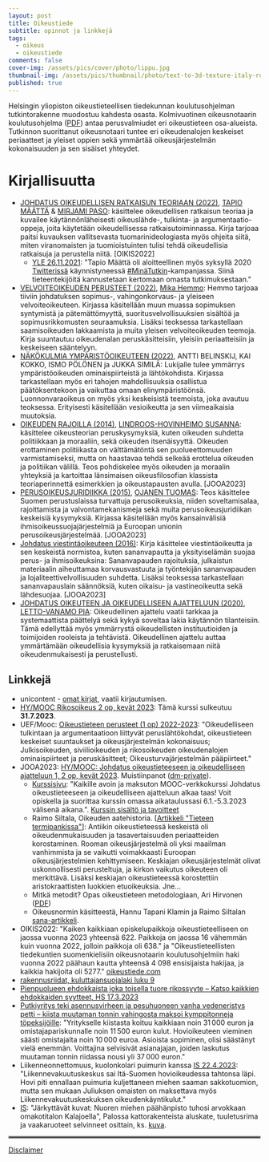 ```yaml
---
layout: post
title: Oikeustiede
subtitle: opinnot ja linkkejä
tags:
  - oikeus
  - oikeustiede
comments: false
cover-img: /assets/pics/cover/photo/lippu.jpg
thumbnail-img: /assets/pics/thumbnail/photo/text-to-3d-texture-italy-runway-ml.jpg
published: true
---
```


Helsingin yliopiston oikeustieteellisen tiedekunnan koulutusohjelman tutkintorakenne muodostuu kahdesta osasta. Kolmivuotinen oikeusnotaarin koulutusohjelma ([PDF](https://www.helsinki.fi/assets/drupal/s3fs-public/migrated-degree-programme-group-pages/files/196221-valittu_on-rakenne_2020-2023.pdf)) antaa perusvalmiudet eri oikeustieteen osa-alueista. Tutkinnon suorittanut oikeusnotaari tuntee eri oikeudenalojen keskeiset periaatteet ja yleiset oppien sekä ymmärtää oikeusjärjestelmän kokonaisuuden ja sen sisäiset yhteydet.

# Kirjallisuutta


- [JOHDATUS OIKEUDELLISEN RATKAISUN TEORIAAN (2022)](https://www.unicontent.fi/tuote/johdatus_oikeudellisen_ratkaisun_teoriaan/), [TAPIO MÄÄTTÄ](https://yle.fi/a/3-12203524) & [MIRJAMI PASO](https://asianajajaliitto.fi/2017/01/hovioikeudenneuvos-mirjami-paso-ita-suomen-yliopiston-professor-of-practice-tehtavaan/): käsittelee oikeudellisen ratkaisun teoriaa ja kuvailee käytännönläheisesti oikeuslähde-, tulkinta- ja argumentaatio-oppeja, joita käytetään oikeudellisessa ratkaisutoiminnassa. Kirja tarjoaa paitsi kuvauksen vallitsevasta tuomarinideologiasta myös ohjeita siitä, miten viranomaisten ja tuomioistuinten tulisi tehdä oikeudellisia ratkaisuja ja perustella niitä. [OIKIS2022]
  - [YLE 26.11.2021](https://yle.fi/a/3-12203524): "Tapio Määttä oli aloitteellinen myös syksyllä 2020 [Twitterissä](https://twitter.com/tapiomaatta) käynnistyneessä [#MinäTutkin](https://twitter.com/hashtag/Min%C3%A4Tutkin?src=hashtag_click&f=live)-kampanjassa. Siinä tieteentekijöitä kannustetaan kertomaan omasta tutkimuksestaan."
- [VELVOITEOIKEUDEN PERUSTEET (2022)](https://www.unicontent.fi/tuote/velvoiteoikeuden_perusteet/), [Mika Hemmo](https://researchportal.helsinki.fi/fi/persons/mika-hemmo): Hemmo tarjoaa tiiviin johdatuksen sopimus-, vahingonkorvaus- ja yleiseen velvoiteoikeuteen. Kirjassa käsitellään muun muassa sopimuksen syntymistä ja pätemättömyyttä, suoritusvelvollisuuksien sisältöä ja sopimusrikkomusten seuraamuksia. Lisäksi teoksessa tarkastellaan saamisoikeuden lakkaamista ja muita yleisen velvoiteoikeuden teemoja. Kirja suuntautuu oikeudenalan peruskäsitteisiin, yleisiin periaatteisiin ja keskeiseen sääntelyyn.
- [NÄKÖKULMIA YMPÄRISTÖOIKEUTEEN (2022)](https://www.unicontent.fi/tuote/nakokulmia_ymparistooikeuteen/), ANTTI BELINSKIJ, KAI KOKKO, ISMO PÖLÖNEN ja JUKKA SIMILÄ: Lukijalle tulee ymmärrys ympäristöoikeuden ominaispiirteistä ja lähtökohdista. Kirjassa tarkastellaan myös eri tahojen mahdollisuuksia osallistua päätöksentekoon ja vaikuttaa omaan elinympäristöönsä. Luonnonvaraoikeus on myös yksi keskeisistä teemoista, joka avautuu teoksessa. Erityisesti käsitellään vesioikeutta ja sen viimeaikaisia muutoksia.
- [OIKEUDEN RAJOILLA (2014)](https://www.unicontent.fi/tuote/oikeuden-rajoilla-oikeustieteen-valintakoekirja-2014/), [LINDROOS-HOVINHEIMO SUSANNA](https://researchportal.helsinki.fi/fi/persons/susanna-lindroos-hovinheimo): käsittelee oikeusteorian peruskysymyksiä, kuten oikeuden suhdetta politiikkaan ja moraaliin, sekä oikeuden itsenäisyyttä. Oikeuden erottaminen politiikasta on välttämätöntä sen puolueettomuuden varmistamiseksi, mutta on haastavaa tehdä selkeää erottelua oikeuden ja politiikan välillä. Teos pohdiskelee myös oikeuden ja moraalin yhteyksiä ja kartoittaa länsimaisen oikeusfilosofian klassista teoriaperinnettä esimerkkien ja oikeustapausten avulla. [JOOA2023]
- [PERUSOIKEUSJURIDIIKKA (2015)](https://www.unicontent.fi/tuote/perusoikeusjuridiikka/), [OJANEN TUOMAS](https://www.helsinki.fi/fi/tutustu-meihin/ihmiset/henkilohaku/tuomas-ojanen-9010012): Teos käsittelee Suomen perustuslaissa turvattuja perusoikeuksia, niiden soveltamisalaa, rajoittamista ja valvontamekanismeja sekä muita perusoikeusjuridiikan keskeisiä kysymyksiä. Kirjassa käsitellään myös kansainvälisiä ihmisoikeussuojajärjestelmiä ja Euroopan unionin perusoikeusjärjestelmää. [JOOA2023]
- [Johdatus viestintäoikeuteen (2016)](https://eduskunnankirjasto.finna.fi/Record/ekk.994090704006250): Kirja käsittelee viestintäoikeutta ja sen keskeistä normistoa, kuten sananvapautta ja yksityiselämän suojaa perus- ja ihmisoikeuksina: Sananvapauden rajoituksia, julkaistun materiaalin aiheuttamaa korvausvastuuta ja työntekijän sananvapauden ja lojaliteettivelvollisuuden suhdetta. Lisäksi teoksessa tarkastellaan sananvapauslain säännöksiä, kuten oikaisu- ja vastineoikeutta sekä lähdesuojaa. [JOOA2023]
- [JOHDATUS OIKEUTEEN JA OIKEUDELLISEEN AJATTELUUN (2020)](https://www.unicontent.fi/tuote/johdatus-oikeuteen-ja-oikeudelliseen-ajatteluun/), [LETTO-VANAMO PIA](https://researchportal.helsinki.fi/en/persons/pia-letto-vanamo): Oikeudellinen ajattelu vaatii tarkkaa ja systemaattista päättelyä sekä kykyä soveltaa lakia käytännön tilanteisiin. Tämä edellyttää myös ymmärrystä oikeudellisten instituutioiden ja toimijoiden rooleista ja tehtävistä. Oikeudellinen ajattelu auttaa ymmärtämään oikeudellisia kysymyksiä ja ratkaisemaan niitä oikeudenmukaisesti ja perustellusti.

## Linkkejä

- unicontent - [omat kirjat](https://www.unicontent.fi/oma-tili/lataukset/), vaatii kirjautumisen.
- [HY/MOOC Rikosoikeus 2 op, kevät 2023](https://digicampus.fi/course/view.php?id=3900#section-0): Tämä kurssi sulkeutuu  **31.7.2023**. 
- UEF/Mooc: [Oikeustieteen perusteet (1 op) 2022-2023](https://digicampus.fi/course/view.php?id=3618): "Oikeudelliseen tulkintaan ja argumentaatioon liittyvät peruslähtökohdat, oikeustieteen keskeiset suuntaukset ja oikeusjärjestelmän kokonaisuus; Julkisoikeuden, siviilioikeuden ja rikosoikeuden oikeudenalojen ominaispiirteet ja peruskäsitteet;
Oikeusturvajärjestelmän pääpiirteet."
- JOOA2023: [HY/MOOC: Johdatus oikeustieteeseen ja oikeudelliseen ajatteluun 1, 2 op, kevät 2023](https://digicampus.fi/course/view.php?id=3904). Muistiinpanot ([dm-private](https://docs.google.com/document/d/1Xv4mKMPnSGVSMhbQ8kuz3nLTtZbDmeoFbVZVUpyvqOc/edit?usp=sharing)).
  - [Kurssisivu](https://studies.helsinki.fi/opintotarjonta/cur/otm-994417b6-88a5-4b57-910b-cc774d72461e): "Kaikille avoin ja maksuton MOOC-verkkokurssi Johdatus oikeustieteeseen ja oikeudelliseen ajatteluun alkaa taas! Voit opiskella ja suorittaa kurssin omassa aikataulussasi 6.1.-5.3.2023 välisenä aikana.". [Kurssin sisältö ja tavoitteet](https://digicampus.fi/mod/page/view.php?id=204308)  
  - Raimo Siltala, Oikeuden aatehistoria. [[Artikkeli "Tieteen termipankissa"][def-aatehistoria]]: Antiikin oikeustieteessä keskeistä oli oikeudenmukaisuuden ja tasavertaisuuden periaatteiden korostaminen. Rooman oikeusjärjestelmä oli yksi maailman vanhimmista ja se vaikutti voimakkaasti Euroopan oikeusjärjestelmien kehittymiseen. Keskiajan oikeusjärjestelmät olivat uskonnollisesti perusteltuja, ja kirkon vaikutus oikeuteen oli merkittävä. Lisäksi keskiajan oikeustieteessä korostettiin aristokraattisten luokkien etuoikeuksia. Jne...
  - Mitkä metodit? Opas oikeustieteen metodologiaan, Ari Hirvonen ([PDF][def-metodit])
  - Oikeusnormin käsitteestä, Hannu Tapani Klamin ja Raimo Siltalan [sana-artikkeli][def-sana-artikkeli].
- OIKIS2022: "Kaiken kaikkiaan opiskelupaikkoja oikeustieteelliseen on jaossa vuonna 2023 yhteensä 622. Paikkoja on jaossa 16 vähemmän kuin vuonna 2022, jolloin paikkoja oli 638." ja "Oikeustieteellisten tiedekuntien suomenkielisiin oikeusnotaarin koulutusohjelmiin haki vuonna 2022 päähaun kautta yhteensä 4 098 ensisijaista hakijaa, ja kaikkia hakijoita oli 5277." [oikeustiede.com][def-oikeustiede]
- [rakennusriidat, kuluttajansuojalaki luku 9](https://www.rakennusriidat.fi/kuluttajansuojalaki)
- [Pienpuolueen ehdokkaista joka toisella tuore rikos­syyte – Katso kaikkien ehdokkaiden syytteet, HS 17.3.2023](https://www.hs.fi/politiikka/art-2000009453576.html)
- [Putkiyritys teki asennusvirheen ja pesuhuoneen vanha vedeneristys petti – kiista muutaman tonnin vahingosta maksoi kymppitonneja töpeksijöille](https://www.is.fi/taloussanomat/art-2000009512071.html): "Yritykselle kiistasta koituu kaikkiaan noin 31 000 euron ja omistajapariskunnalle noin 11 500 euron kulut. Hovioikeuteen vieminen säästi omistajalta noin 10 000 euroa. Asioista sopiminen, olisi säästänyt vielä enemmän. Voittajina selvisivät asianajajan, joiden laskutus muutaman tonnin riidassa nousi yli 37 000 euron."
- Liikenneonnettomuus, kuolonkolari puimurin kanssa [IS 22.4.2023](https://www.is.fi/perhe/art-2000009527295.html): "Liikennevakuutuskeskus sai Itä-Suomen hovioikeudessa tahtonsa läpi. Hovi piti ennallaan puimuria kuljettaneen miehen saaman sakkotuomion, mutta sen mukaan Juliuksen omaisten on maksettava myös Liikennevakuutuskeskuksen oikeudenkäyntikulut."
- [IS](https://www.is.fi/kotimaa/art-2000009745132.html): "Järkyttävät kuvat: Nuoren miehen päähänpisto tuhosi arvokkaan omakotitalon Kalajoella", Palossa kattorakenteista aluskate, tuuletusrima ja vaakaruoteet selvinneet osittain, ks. [kuva](https://www.is.fi/kotimaa/art-2000009745132.html).

<hr style="border:2px solid gray">

[Disclaimer](https://talonendm.github.io/disclaimer)



<!-- Def -->

[def-aatehistoria]: https://tieteentermipankki.fi/wiki/Oikeustiede:oikeuden_aatehistoria/laajempi_kuvaus
[def-oikeustiede]: https://www.oikeustiede.com/aiheet/oikeustieteellinen-aloituspaikat-ja-hakijamaara/
[def-metodit]: https://tieteentermipankki.fi/wiki/Oikeustiede:oikeusnormi/laajempi_kuvaus
[def-sana-artikkeli]: https://helda.helsinki.fi/bitstream/handle/10138/225264/hirvonen_mitka_metodit.pdf?sequence=1&isAllowed=y
